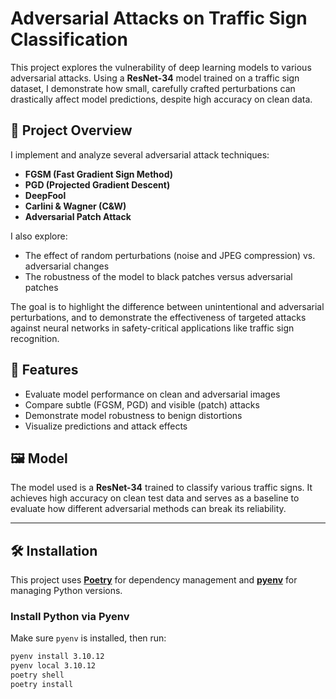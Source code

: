 # Adversarial Attacks on Traffic Sign Classification

This project explores the vulnerability of deep learning models to various adversarial attacks. Using a **ResNet-34** model trained on a traffic sign dataset, I demonstrate how small, carefully crafted perturbations can drastically affect model predictions, despite high accuracy on clean data.

## 📌 Project Overview

I implement and analyze several adversarial attack techniques:

- **FGSM (Fast Gradient Sign Method)**
- **PGD (Projected Gradient Descent)**
- **DeepFool**
- **Carlini & Wagner (C&W)**
- **Adversarial Patch Attack**

I also explore:

- The effect of random perturbations (noise and JPEG compression) vs. adversarial changes
- The robustness of the model to black patches versus adversarial patches

The goal is to highlight the difference between unintentional and adversarial perturbations, and to demonstrate the effectiveness of targeted attacks against neural networks in safety-critical applications like traffic sign recognition.

## 🧪 Features

- Evaluate model performance on clean and adversarial images
- Compare subtle (FGSM, PGD) and visible (patch) attacks
- Demonstrate model robustness to benign distortions
- Visualize predictions and attack effects

## 🖼️ Model

The model used is a **ResNet-34** trained to classify various traffic signs. It achieves high accuracy on clean test data and serves as a baseline to evaluate how different adversarial methods can break its reliability.

---

## 🛠 Installation

This project uses **[Poetry](https://python-poetry.org/)** for dependency management and **[pyenv](https://github.com/pyenv/pyenv)** for managing Python versions.

### Install Python via Pyenv

Make sure `pyenv` is installed, then run:

```bash
pyenv install 3.10.12
pyenv local 3.10.12
poetry shell
poetry install
```
